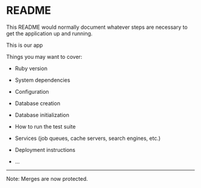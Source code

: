 # README

This README would normally document whatever steps are necessary to get the
application up and running.

This is our app

Things you may want to cover:

* Ruby version

* System dependencies

* Configuration

* Database creation

* Database initialization

* How to run the test suite

* Services (job queues, cache servers, search engines, etc.)

* Deployment instructions

* ...
---
Note: Merges are now protected.
